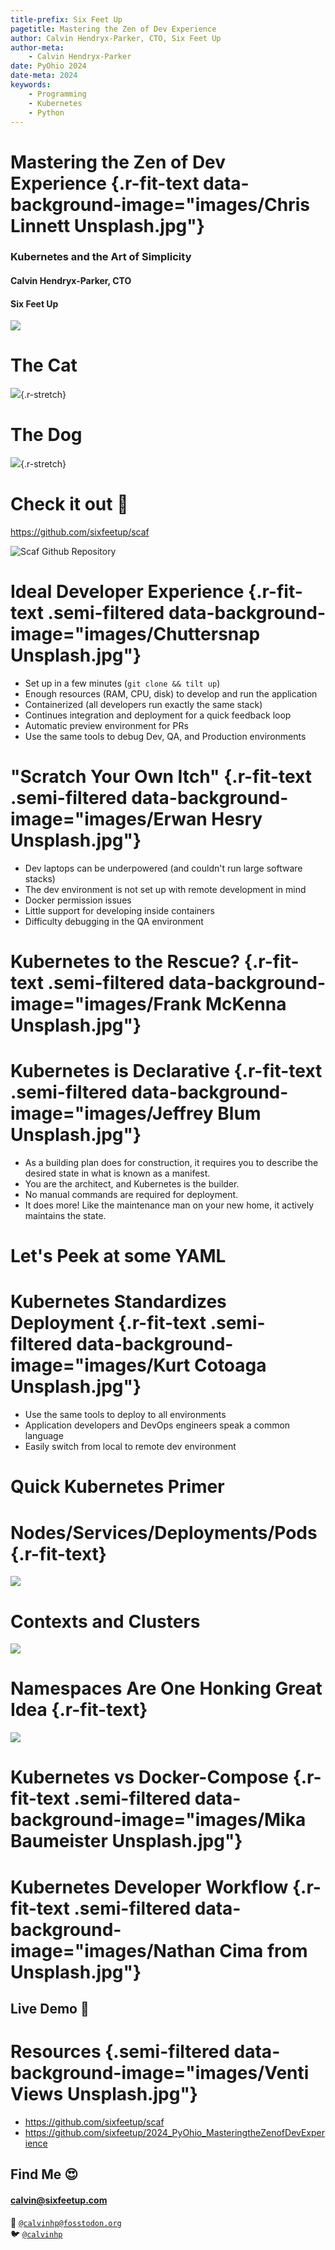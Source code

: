 ```yaml
---
title-prefix: Six Feet Up
pagetitle: Mastering the Zen of Dev Experience
author: Calvin Hendryx-Parker, CTO, Six Feet Up
author-meta:
    - Calvin Hendryx-Parker
date: PyOhio 2024
date-meta: 2024
keywords:
    - Programming
    - Kubernetes
    - Python
---
```


# Mastering the Zen of Dev Experience {.r-fit-text data-background-image="images/Chris Linnett Unsplash.jpg"}
### Kubernetes and the Art of Simplicity
#### Calvin Hendryx-Parker, CTO
#### Six Feet Up

![](images/PyOhio%20Repo%20QR%20Code.png)

# The Cat

![](images/mcintosh.png){.r-stretch}

# The Dog

![](images/mooshu.png){.r-stretch}

# Check it out 🚀

<https://github.com/sixfeetup/scaf>

![Scaf Github Repository](images/qrcode_github.com.png)

# Ideal Developer Experience {.r-fit-text .semi-filtered data-background-image="images/Chuttersnap Unsplash.jpg"}
* Set up in a few minutes (`git clone && tilt up`)
* Enough resources (RAM, CPU, disk) to develop and run the application
* Containerized (all developers run exactly the same stack)
* Continues integration and deployment for a quick feedback loop
* Automatic preview environment for PRs
* Use the same tools to debug Dev, QA, and Production environments

# "Scratch Your Own Itch" {.r-fit-text .semi-filtered data-background-image="images/Erwan Hesry Unsplash.jpg"}
* Dev laptops can be underpowered (and couldn't run large software stacks)
* The dev environment is not set up with remote development in mind
* Docker permission issues
* Little support for developing inside containers 
* Difficulty debugging in the QA environment

# Kubernetes to the Rescue? {.r-fit-text .semi-filtered data-background-image="images/Frank McKenna Unsplash.jpg"}


# Kubernetes is Declarative {.r-fit-text .semi-filtered data-background-image="images/Jeffrey Blum Unsplash.jpg"}

* As a building plan does for construction, it requires you to describe the desired state in what is known as a manifest.
* You are the architect, and Kubernetes is the builder.
* No manual commands are required for deployment.
* It does more! Like the maintenance man on your new home, it actively maintains the state.

# Let's Peek at some YAML

# Kubernetes Standardizes Deployment {.r-fit-text .semi-filtered data-background-image="images/Kurt Cotoaga Unsplash.jpg"}

* Use the same tools to deploy to all environments
* Application developers and DevOps engineers speak a common language
* Easily switch from local to remote dev environment

# Quick Kubernetes Primer

# Nodes/Services/Deployments/Pods {.r-fit-text}
![](images/k8s-node-service-deployment.png)

# Contexts and Clusters
![](images/k8s-contexts.png)

# Namespaces Are One Honking Great Idea {.r-fit-text}
![](images/k8s-namespaces.png)

# Kubernetes vs Docker-Compose {.r-fit-text .semi-filtered data-background-image="images/Mika Baumeister Unsplash.jpg"}

# Kubernetes Developer Workflow {.r-fit-text .semi-filtered data-background-image="images/Nathan Cima from Unsplash.jpg"}

## Live Demo 🤞

# Resources {.semi-filtered data-background-image="images/Venti Views Unsplash.jpg"}

* <https://github.com/sixfeetup/scaf>
* <https://github.com/sixfeetup/2024_PyOhio_MasteringtheZenofDevExperience>

## Find Me 😍

#### <calvin@sixfeetup.com>

🐘 [`@calvinhp@fosstodon.org`](https://fosstodon.org/@calvinhp)  
🐦 [`@calvinhp`](https://twitter.com/calvinhp)